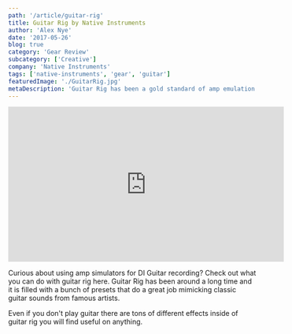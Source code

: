 ```yaml
---
path: '/article/guitar-rig'
title: Guitar Rig by Native Instruments
author: 'Alex Nye'
date: '2017-05-26'
blog: true
category: 'Gear Review'
subcategory: ['Creative']
company: 'Native Instruments'
tags: ['native-instruments', 'gear', 'guitar']
featuredImage: './GuitarRig.jpg'
metaDescription: 'Guitar Rig has been a gold standard of amp emulation for over a decade. This review goes through it presets, tones and other effects offered by this behemoth plugin.'
---
```


<iframe src="https://www.youtube.com/embed/akDrNX4Jdzg" width="560" height="315" frameborder="0" allowfullscreen="allowfullscreen"></iframe>

Curious about using amp simulators for DI Guitar recording? Check out what you can do with guitar rig here. Guitar Rig has been around a long time and it is filled with a bunch of presets that do a great job mimicking classic guitar sounds from famous artists.

Even if you don't play guitar there are tons of different effects inside of guitar rig you will find useful on anything.

<!-- Time Stamps: Two Main Sections, Guitar Sounds and Effects

<ul>
 	<li>Preset Organization - <a  href="https://www.youtube.com/watch?v=akDrNX4Jdzg&amp;t=50s">0:50</a></li>
 	<li>U2 Sound - <a  href="https://www.youtube.com/watch?v=akDrNX4Jdzg&amp;t=111s">1:51</a></li>
 	<li>Stevie Ray Vaughn/Hendrix - <a  href="https://www.youtube.com/watch?v=akDrNX4Jdzg&amp;t=145s">2:25</a></li>
 	<li>Ambient Section - <a  href="https://www.youtube.com/watch?v=akDrNX4Jdzg&amp;t=182s">3:02</a></li>
 	<li>Alternative Section(Chili Peppers, Nirvana, Sound Garden) - <a  href="https://www.youtube.com/watch?v=akDrNX4Jdzg&amp;t=255s">4:15</a></li>
 	<li>Learn About Guitars - <a  href="https://www.youtube.com/watch?v=akDrNX4Jdzg&amp;t=345s">5:45</a></li>
 	<li>List of Categories of Effects - <a  href="https://www.youtube.com/watch?v=akDrNX4Jdzg&amp;t=382s">6:22</a></li>
 	<li>Amp Sections (Orange, Marshall, Mesa Boogie, Vox) - <a  href="https://www.youtube.com/watch?v=akDrNX4Jdzg&amp;t=400s">6:40</a></li>
 	<li>Change up the Mic - <a  href="https://www.youtube.com/watch?v=akDrNX4Jdzg&amp;t=480s">8:00</a></li>
 	<li><strong>EFFECTS Tour Start</strong> (Delays)- <a  href="https://www.youtube.com/watch?v=akDrNX4Jdzg&amp;t=525s">8:45</a></li>
 	<li>Distortions/Fuzz - <a  href="https://www.youtube.com/watch?v=akDrNX4Jdzg&amp;t=592s">9:52</a></li>
 	<li>Dynamics/EQ No Listen - <a  href="https://www.youtube.com/watch?v=akDrNX4Jdzg&amp;t=659s">10:59</a></li>
 	<li>Filters (Wah Pedals) - <a  href="https://www.youtube.com/watch?v=akDrNX4Jdzg&amp;t=674s">11:14</a></li>
 	<li>Modifiers - <a  href="https://www.youtube.com/watch?v=akDrNX4Jdzg&amp;t=728s">12:08</a></li>
 	<li>Modulation (Phasers/Flangers/Rotator) - <a  href="https://www.youtube.com/watch?v=akDrNX4Jdzg&amp;t=762s">12:42</a></li>
 	<li>Pitch (Pitch Pedal/Octave Pedal) - <a  href="https://www.youtube.com/watch?v=akDrNX4Jdzg&amp;t=815s">13:35</a></li>
 	<li>Reverbs - <a  href="https://www.youtube.com/watch?v=akDrNX4Jdzg&amp;t=845s">14:05</a></li>
 	<li>Special Effects (Grain Delay, Ring Modulator) - <a  href="https://www.youtube.com/watch?v=akDrNX4Jdzg&amp;t=860s">14:20</a></li>
 	<li>Tools (Loop Machine) - <a  href="https://www.youtube.com/watch?v=akDrNX4Jdzg&amp;t=890s">14:50</a></li>
 	<li>Come by Midisequencing.com - <a  href="https://www.youtube.com/watch?v=akDrNX4Jdzg&amp;t=944s">15:44</a></li>
 	<li>Please Subscribe :) - <a  href="https://www.youtube.com/watch?v=akDrNX4Jdzg&amp;t=952s">15:52</a></li>
</ul> -->
